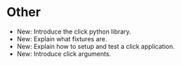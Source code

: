 # Other

* New: Introduce the click python library.
* New: Explain what fixtures are.
* New: Explain how to setup and test a click application.
* New: Introduce click arguments.